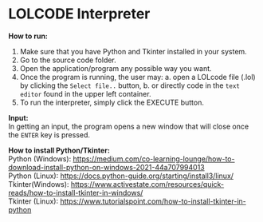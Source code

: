 # LOLCODE Interpreter

**How to run:**
1. Make sure that you have Python and Tkinter installed in your system.
2. Go to the source code folder.
3. Open the application/program any possible way you want.
4. Once the program is running, the user may:
	a. open a LOLcode file (.lol) by clicking the `Select file..` button, 
	b. or directly code in the `text editor` found in the upper left container.
5. To run the interpreter, simply click the EXECUTE button.

**Input:**<br />
In getting an input, the program opens a new window that will close once the `ENTER` key is pressed.

**How to install Python/Tkinter:**<br />
Python (Windows): https://medium.com/co-learning-lounge/how-to-download-install-python-on-windows-2021-44a707994013<br />
Python (Linux): https://docs.python-guide.org/starting/install3/linux/<br />
Tkinter(Windows): https://www.activestate.com/resources/quick-reads/how-to-install-tkinter-in-windows/<br />
Tkinter (Linux): https://www.tutorialspoint.com/how-to-install-tkinter-in-python
